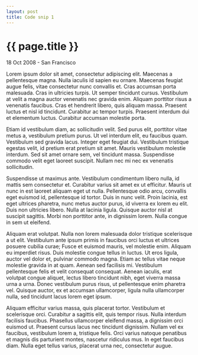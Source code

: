 ```yaml
---
layout: post
title: Code snip 1
---
```


{{ page.title }}
================

<p class="meta">18 Oct 2008 - San Francisco</p>

Lorem ipsum dolor sit amet, consectetur adipiscing elit. Maecenas a pellentesque magna. Nulla iaculis id sapien eu ornare. Maecenas feugiat augue felis, vitae consectetur nunc convallis et. Cras accumsan porta malesuada. Cras in ultricies turpis. Ut semper tincidunt cursus. Vestibulum at velit a magna auctor venenatis nec gravida enim. Aliquam porttitor risus a venenatis faucibus. Cras et hendrerit libero, quis aliquam massa. Praesent luctus et nisl id tincidunt. Curabitur ac tempor turpis. Praesent interdum dui et elementum luctus. Curabitur accumsan molestie porta.

Etiam id vestibulum diam, ac sollicitudin velit. Sed purus elit, porttitor vitae metus a, vestibulum pretium purus. Ut vel interdum elit, eu faucibus quam. Vestibulum sed gravida lacus. Integer eget feugiat dui. Vestibulum tristique egestas velit, id pretium erat pretium sit amet. Mauris vestibulum molestie interdum. Sed sit amet ornare sem, vel tincidunt massa. Suspendisse commodo velit eget laoreet suscipit. Nullam nec mi nec ex venenatis sollicitudin.

Suspendisse ut maximus ante. Vestibulum condimentum libero nulla, id mattis sem consectetur et. Curabitur varius sit amet ex ut efficitur. Mauris ut nunc in est laoreet aliquam eget ut nulla. Pellentesque odio arcu, convallis eget euismod id, pellentesque id tortor. Duis in nunc velit. Proin lacinia, est eget ultrices pharetra, nunc metus auctor purus, id viverra ex lorem eu elit. Duis non ultricies libero. Nulla at lacinia ligula. Quisque auctor nisl at suscipit sagittis. Morbi non porttitor ante, in dignissim lorem. Nulla congue in sem ut eleifend.

Aliquam erat volutpat. Nulla non lorem malesuada dolor tristique scelerisque a ut elit. Vestibulum ante ipsum primis in faucibus orci luctus et ultrices posuere cubilia curae; Fusce et euismod mauris, vel molestie enim. Aliquam eu imperdiet risus. Duis molestie congue tellus in luctus. Ut eros ligula, auctor vel dolor et, pulvinar commodo magna. Etiam ac tellus vitae neque molestie gravida in at quam. Aenean sed facilisis mi. Vestibulum pellentesque felis et velit consequat consequat. Aenean iaculis, erat volutpat congue aliquet, lectus libero tincidunt nibh, eget viverra massa urna a urna. Donec vestibulum purus risus, ut pellentesque enim pharetra vel. Quisque auctor, ex et accumsan ullamcorper, ligula nulla ullamcorper nulla, sed tincidunt lacus lorem eget ipsum.

Aliquam efficitur varius massa, quis placerat tortor. Vestibulum et scelerisque orci. Curabitur a sagittis elit, quis tempor risus. Nulla interdum facilisis faucibus. Phasellus ullamcorper eleifend massa, a dignissim orci euismod ut. Praesent cursus lacus nec tincidunt dignissim. Nullam vel ex faucibus, vestibulum lorem a, tristique felis. Orci varius natoque penatibus et magnis dis parturient montes, nascetur ridiculus mus. In eget faucibus diam. Nulla eget tellus varius, placerat urna nec, consectetur augue.